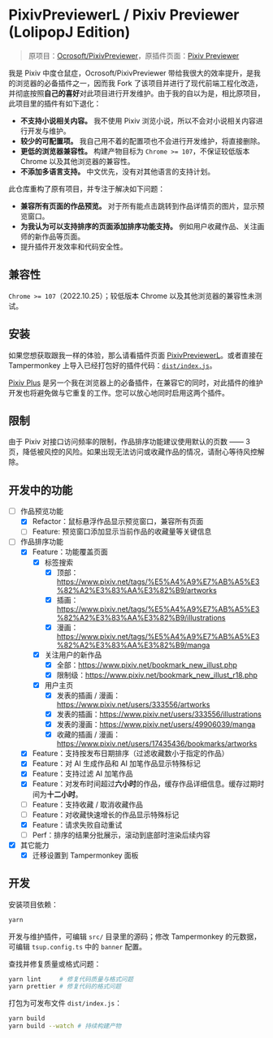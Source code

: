 # PixivPreviewerL / Pixiv Previewer (LolipopJ Edition)

> 原项目：[Ocrosoft/PixivPreviewer](https://github.com/Ocrosoft/PixivPreviewer)，原插件页面：[Pixiv Previewer](https://greasyfork.org/zh-CN/scripts/30766)

我是 Pixiv 中度仓鼠症，Ocrosoft/PixivPreviewer 带给我很大的效率提升，是我的浏览器的必备插件之一，因而我 Fork 了该项目并进行了现代前端工程化改造，并彻底按照**自己的喜好**对此项目进行开发维护。由于我的自以为是，相比原项目，此项目里的插件有如下退化：

- **不支持小说相关内容。** 我不使用 Pixiv 浏览小说，所以不会对小说相关内容进行开发与维护。
- **较少的可配置项。** 我自己用不着的配置项也不会进行开发维护，将直接删除。
- **更低的浏览器兼容性。** 构建产物目标为 `Chrome >= 107`，不保证较低版本 Chrome 以及其他浏览器的兼容性。
- **不添加多语言支持。** 中文优先，没有对其他语言的支持计划。

此仓库重构了原有项目，并专注于解决如下问题：

- **兼容所有页面的作品预览。** 对于所有能点击跳转到作品详情页的图片，显示预览窗口。
- **为我认为可以支持排序的页面添加排序功能支持。** 例如用户收藏作品、关注画师的新作品等页面。
- 提升插件开发效率和代码安全性。

## 兼容性

`Chrome >= 107`（2022.10.25）；较低版本 Chrome 以及其他浏览器的兼容性未测试。

## 安装

如果您想获取跟我一样的体验，那么请看插件页面 [PixivPreviewerL](https://greasyfork.org/zh-CN/scripts/533844)。或者直接在 Tampermonkey 上导入已经打包好的插件代码：[`dist/index.js`](./dist/index.js)。

[Pixiv Plus](https://greasyfork.org/en/scripts/34153) 是另一个我在浏览器上的必备插件，在兼容它的同时，对此插件的维护开发也将避免做与它重复的工作。您可以放心地同时启用这两个插件。

## 限制

由于 Pixiv 对接口访问频率的限制，作品排序功能建议使用默认的页数 —— 3 页，降低被风控的风险。如果出现无法访问或收藏作品的情况，请耐心等待风控解除。

## 开发中的功能

- [ ] 作品预览功能
  - [x] Refactor：鼠标悬浮作品显示预览窗口，兼容所有页面
  - [ ] Feature: 预览窗口添加显示当前作品的收藏量等关键信息
- [ ] 作品排序功能
  - [x] Feature：功能覆盖页面
    - [x] 标签搜索
      - [x] 顶部：<https://www.pixiv.net/tags/%E5%A4%A9%E7%AB%A5%E3%82%A2%E3%83%AA%E3%82%B9/artworks>
      - [x] 插画：<https://www.pixiv.net/tags/%E5%A4%A9%E7%AB%A5%E3%82%A2%E3%83%AA%E3%82%B9/illustrations>
      - [x] 漫画：<https://www.pixiv.net/tags/%E5%A4%A9%E7%AB%A5%E3%82%A2%E3%83%AA%E3%82%B9/manga>
    - [x] 关注用户的新作品
      - [x] 全部：<https://www.pixiv.net/bookmark_new_illust.php>
      - [x] 限制级：<https://www.pixiv.net/bookmark_new_illust_r18.php>
    - [x] 用户主页
      - [x] 发表的插画 / 漫画：<https://www.pixiv.net/users/333556/artworks>
      - [x] 发表的插画：<https://www.pixiv.net/users/333556/illustrations>
      - [x] 发表的漫画：<https://www.pixiv.net/users/49906039/manga>
      - [x] 收藏的插画 / 漫画：<https://www.pixiv.net/users/17435436/bookmarks/artworks>
  - [x] Feature：支持按发布日期排序（过滤收藏数小于指定的作品）
  - [x] Feature：对 AI 生成作品和 AI 加笔作品显示特殊标记
  - [x] Feature：支持过滤 AI 加笔作品
  - [x] Feature：对发布时间超过**六小时**的作品，缓存作品详细信息。缓存过期时间为**十二小时**。
  - [ ] Feature：支持收藏 / 取消收藏作品
  - [ ] Feature：对收藏快速增长的作品显示特殊标记
  - [x] Feature：请求失败自动重试
  - [ ] Perf：排序的结果分批展示，滚动到底部时渲染后续内容
- [x] 其它能力
  - [x] 迁移设置到 Tampermonkey 面板

## 开发

安装项目依赖：

```bash
yarn
```

开发与维护插件，可编辑 `src/` 目录里的源码；修改 Tampermonkey 的元数据，可编辑 `tsup.config.ts` 中的 `banner` 配置。

查找并修复质量或格式问题：

```bash
yarn lint     # 修复代码质量与格式问题
yarn prettier # 修复代码的格式问题
```

打包为可发布文件 `dist/index.js`：

```bash
yarn build
yarn build --watch # 持续构建产物
```
